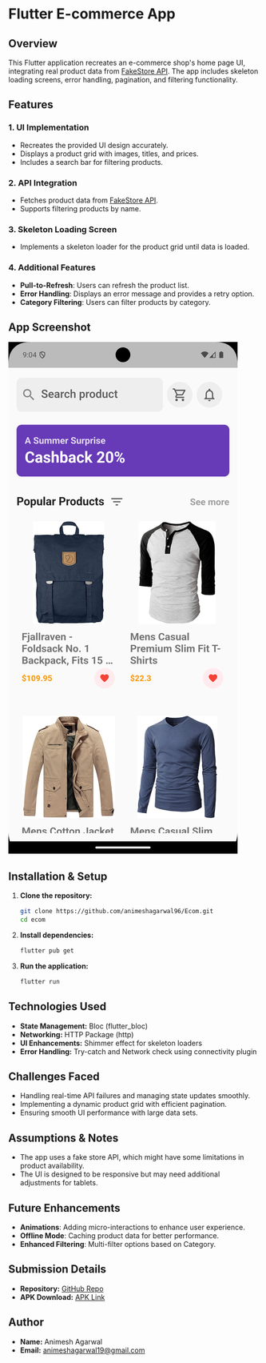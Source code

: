 # Flutter E-commerce App

## Overview

This Flutter application recreates an e-commerce shop's home page UI, integrating real product data from [FakeStore API](https://fakestoreapi.com/products). The app includes skeleton loading screens, error handling, pagination, and filtering functionality.

## Features

### 1. UI Implementation

- Recreates the provided UI design accurately.
- Displays a product grid with images, titles, and prices.
- Includes a search bar for filtering products.

### 2. API Integration

- Fetches product data from [FakeStore API](https://fakestoreapi.com/products).
- Supports filtering products by name.

### 3. Skeleton Loading Screen

- Implements a skeleton loader for the product grid until data is loaded.

### 4. Additional Features

- **Pull-to-Refresh**: Users can refresh the product list.
- **Error Handling**: Displays an error message and provides a retry option.
- **Category Filtering**: Users can filter products by category.

## App Screenshot

![App Screenshot](assets/images/screenshot_1.png)

## Installation & Setup

1. **Clone the repository:**
   ```sh
   git clone https://github.com/animeshagarwal96/Ecom.git
   cd ecom
   ```
2. **Install dependencies:**
   ```sh
   flutter pub get
   ```
3. **Run the application:**
   ```sh
   flutter run
   ```

## Technologies Used

- **State Management:** Bloc (flutter\_bloc)
- **Networking:** HTTP Package (http)
- **UI Enhancements:** Shimmer effect for skeleton loaders
- **Error Handling:** Try-catch and Network check using connectivity plugin

## Challenges Faced

- Handling real-time API failures and managing state updates smoothly.
- Implementing a dynamic product grid with efficient pagination.
- Ensuring smooth UI performance with large data sets.

## Assumptions & Notes

- The app uses a fake store API, which might have some limitations in product availability.
- The UI is designed to be responsive but may need additional adjustments for tablets.

## Future Enhancements

- **Animations**: Adding micro-interactions to enhance user experience.
- **Offline Mode**: Caching product data for better performance.
- **Enhanced Filtering**: Multi-filter options based on Category.

## Submission Details

- **Repository:** [GitHub Repo](https://github.com/animeshagarwal96/Ecom.git)
- **APK Download:** [APK Link](https://fileport.io/DHtGrFgSJHvH)

## Author

- **Name:** Animesh Agarwal
- **Email:** animeshagarwal19@gmail.com

